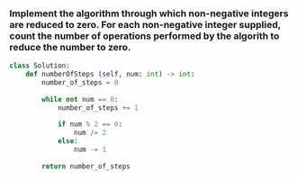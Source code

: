 ### Implement the algorithm through which non-negative integers are reduced to zero. For each non-negative integer supplied, count the number of operations performed by the algorith to reduce the number to zero.

``` python
class Solution:
    def numberOfSteps (self, num: int) -> int:
        number_of_steps = 0
        
        while not num == 0:
            number_of_steps += 1
            
            if num % 2 == 0:
                num /= 2
            else:
                num -= 1
        
        return number_of_steps
```
